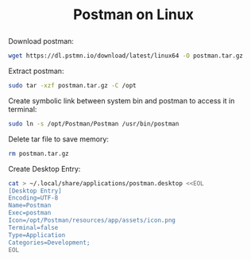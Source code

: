<h1 align="center">

Postman on Linux

</h1>

Download postman:
```bash
wget https://dl.pstmn.io/download/latest/linux64 -O postman.tar.gz
```
Extract postman:
```bash
sudo tar -xzf postman.tar.gz -C /opt
```
Create symbolic link between system bin and postman to access it in terminal:
```bash
sudo ln -s /opt/Postman/Postman /usr/bin/postman
```
Delete tar file to save memory:
```bash
rm postman.tar.gz
````
Create Desktop Entry:

```bash
cat > ~/.local/share/applications/postman.desktop <<EOL
[Desktop Entry]
Encoding=UTF-8
Name=Postman
Exec=postman
Icon=/opt/Postman/resources/app/assets/icon.png
Terminal=false
Type=Application
Categories=Development;
EOL
```

